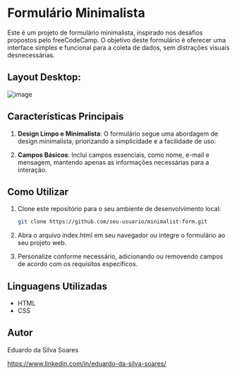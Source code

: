 # Formulário Minimalista

Este é um projeto de formulário minimalista, inspirado nos desafios propostos pelo freeCodeCamp. O objetivo deste formulário é oferecer uma interface simples e funcional para a coleta de dados, sem distrações visuais desnecessárias.

## Layout Desktop:
![image](https://github.com/eduardossoares/formulario-minimalista/assets/128731192/368c57b2-9bff-4669-99f0-9809a74d0cf3)

## Características Principais

1. **Design Limpo e Minimalista**: O formulário segue uma abordagem de design minimalista, priorizando a simplicidade e a facilidade de uso.

2. **Campos Básicos**: Inclui campos essenciais, como nome, e-mail e mensagem, mantendo apenas as informações necessárias para a interação.

## Como Utilizar

1. Clone este repositório para o seu ambiente de desenvolvimento local:

   ```bash
   git clone https://github.com/seu-usuario/minimalist-form.git
   ```
2. Abra o arquivo index.html em seu navegador ou integre o formulário ao seu projeto web.

3. Personalize conforme necessário, adicionando ou removendo campos de acordo com os requisitos específicos.

## Linguagens Utilizadas

- HTML
- CSS

## Autor

Eduardo da Silva Soares

https://www.linkedin.com/in/eduardo-da-silva-soares/
